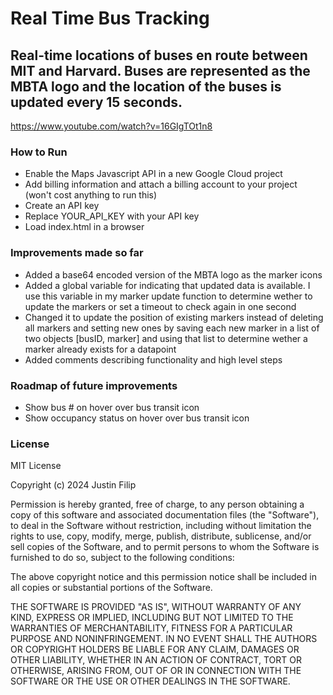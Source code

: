 # Real Time Bus Tracking

## Real-time locations of buses en route between MIT and Harvard. Buses are represented as the MBTA logo and the location of the buses is updated every 15 seconds.

https://www.youtube.com/watch?v=16GIgTOt1n8

### How to Run
- Enable the Maps Javascript API in a new Google Cloud project
- Add billing information and attach a billing account to your project (won't cost anything to run this)
- Create an API key
- Replace YOUR_API_KEY with your API key
- Load index.html in a browser

### Improvements made so far

- Added a base64 encoded version of the MBTA logo as the marker icons
- Added a global variable for indicating that updated data is available. I use this variable in my marker update function to determine wether to update the markers or set a timeout to check again in one second
- Changed it to update the position of existing markers instead of deleting all markers and setting new ones by saving each new marker in a list of two objects [busID, marker] and using that list to determine wether a marker already exists for a datapoint
- Added comments describing functionality and high level steps

### Roadmap of future improvements
- Show bus # on hover over bus transit icon
- Show occupancy status on hover over bus transit icon

### License
MIT License

Copyright (c) 2024 Justin Filip

Permission is hereby granted, free of charge, to any person obtaining a copy
of this software and associated documentation files (the "Software"), to deal
in the Software without restriction, including without limitation the rights
to use, copy, modify, merge, publish, distribute, sublicense, and/or sell
copies of the Software, and to permit persons to whom the Software is
furnished to do so, subject to the following conditions:

The above copyright notice and this permission notice shall be included in all
copies or substantial portions of the Software.

THE SOFTWARE IS PROVIDED "AS IS", WITHOUT WARRANTY OF ANY KIND, EXPRESS OR
IMPLIED, INCLUDING BUT NOT LIMITED TO THE WARRANTIES OF MERCHANTABILITY,
FITNESS FOR A PARTICULAR PURPOSE AND NONINFRINGEMENT. IN NO EVENT SHALL THE
AUTHORS OR COPYRIGHT HOLDERS BE LIABLE FOR ANY CLAIM, DAMAGES OR OTHER
LIABILITY, WHETHER IN AN ACTION OF CONTRACT, TORT OR OTHERWISE, ARISING FROM,
OUT OF OR IN CONNECTION WITH THE SOFTWARE OR THE USE OR OTHER DEALINGS IN THE
SOFTWARE.
